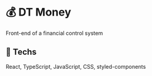 # 💰 DT Money

Front-end of a financial control system
## 🚀 Techs

React, TypeScript, JavaScript, CSS, styled-components
